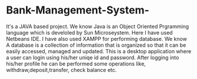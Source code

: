 # Bank-Management-System-
It's a JAVA based project. We know Java is an Object Oriented Prgramming language which is develoled by Sun Microseystem. 
Here I have used Netbeans IDE. I have also used XAMPP for performing database. 
We know A database is a collection of information that is organized so that it can be easily accessed, managed and updated.
This is a desktop application where a user can login using his/her uniqe id and password. 
After logging into his/her profile he can be performed some operations like, withdraw,deposit,transfer, check balance etc.
